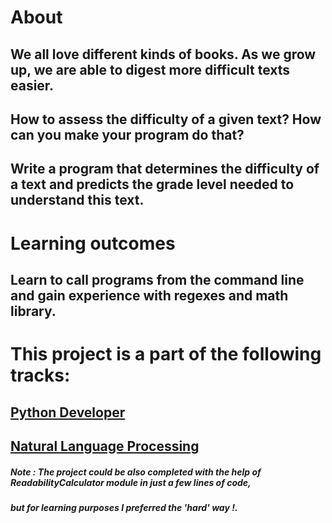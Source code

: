 # About

## We all love different kinds of books. As we grow up, we are able to digest more difficult texts easier. 
## How to assess the difficulty of a given text? How can you make your program do that? 
## Write a program that determines the difficulty of a text and predicts the grade level needed to understand this text.


# Learning outcomes

## Learn to call programs from the command line and gain experience with regexes and math library.


# This project is a part of the following tracks:

## [Python Developer](https://hyperskill.org/tracks/2)
## [Natural Language Processing](https://hyperskill.org/tracks/10)

##### Note : The project could be also completed with the help of ReadabilityCalculator module in just a few lines of code, 
#####        but for learning purposes I preferred the 'hard' way !. 

